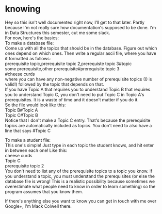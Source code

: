 # knowing
Hey so this isn't well documented right now, I'll get to that later. Partly because I'm not really sure how documentation's supposed to be done. I'm in Data Structures this semester, cut me some slack.  
For now, here's the basics:  
  To make a database file:  
    Come up with all the topics that should be in the database. Figure out which ones depend on which ones. Then write a regular ascii file, where you have it formatted as follows:  
    prerequisite topic,prerequisite topic 2,prerequiste topic 3#topic  
    some prerequisite,other prerequisite#prerequisite topic 3  
    #cheese curds  
    where you can have any non-negative number of prerequisite topics (0 is valid!) followed by the topic that depends on that.  
    If you have Topic A that requires you to understand Topic B that requires you to understand Topic C, you don't need to put Topic C in Topic A's prerequisites. It is a waste of time and it doesn't matter if you do it.  
    So the file would look like this:  
    Topic B#Topic A  
    Topic C#Topic B  
    Notice that I don't make a Topic C entry. That's because the prerequisite topics are automatically included as topics. You don't need to also have a line that says #Topic C  
    
  To make a student file:  
    This one's simple! Just type in each topic the student knows, and hit enter in between each one! Like this:  
    cheese curds  
    Topic C  
    prerequisite topic 2  
    You don't need to list any of the prerequisite topics to a topic you know. If you understand a topic, you must understand the prerequisites (or else the database file is wrong! This is a realistic possibility because sometimes we overestimate what people need to know in order to learn something) so the program assumes that you know them.  

If there's anything else you want to know you can get in touch with me over Google+, I'm Mack Colwell there.
